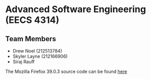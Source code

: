 # Advanced Software Engineering (EECS 4314)

## Team Members
* Drew Noel (212513784)
* Skyler Layne (212166906)
* Siraj Rauff

The Mozilla Firefox 39.0.3 source code can be found [here](https://ftp.mozilla.org/pub/firefox/releases/39.0.3/source/firefox-39.0.3.source.tar.bz2)
